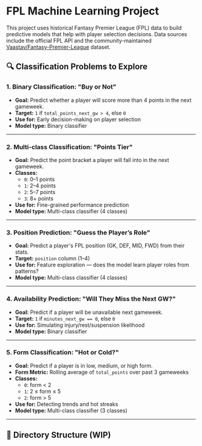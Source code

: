 # FPL Machine Learning Project

This project uses historical Fantasy Premier League (FPL) data to build predictive models that help with player selection decisions. Data sources include the official FPL API and the community-maintained [Vaastav/Fantasy-Premier-League](https://github.com/vaastav/Fantasy-Premier-League) dataset.

## 🔍 Classification Problems to Explore

### 1. Binary Classification: "Buy or Not"
- **Goal:** Predict whether a player will score more than 4 points in the next gameweek.
- **Target:** `1` if `total_points_next_gw > 4`, else `0`
- **Use for:** Early decision-making on player selection
- **Model type:** Binary classifier

---

### 2. Multi-class Classification: "Points Tier"
- **Goal:** Predict the point bracket a player will fall into in the next gameweek.
- **Classes:**
  - `0`: 0–1 points
  - `1`: 2–4 points
  - `2`: 5–7 points
  - `3`: 8+ points
- **Use for:** Fine-grained performance prediction
- **Model type:** Multi-class classifier (4 classes)

---

### 3. Position Prediction: "Guess the Player’s Role"
- **Goal:** Predict a player's FPL position (GK, DEF, MID, FWD) from their stats.
- **Target:** `position` column (1–4)
- **Use for:** Feature exploration — does the model learn player roles from patterns?
- **Model type:** Multi-class classifier (4 classes)

---

### 4. Availability Prediction: "Will They Miss the Next GW?"
- **Goal:** Predict if a player will be unavailable next gameweek.
- **Target:** `1` if `minutes_next_gw == 0`, else `0`
- **Use for:** Simulating injury/rest/suspension likelihood
- **Model type:** Binary classifier

---

### 5. Form Classification: "Hot or Cold?"
- **Goal:** Predict if a player is in low, medium, or high form.
- **Form Metric:** Rolling average of `total_points` over past 3 gameweeks
- **Classes:**
  - `0`: form < 2
  - `1`: 2 ≤ form ≤ 5
  - `2`: form > 5
- **Use for:** Detecting trends and hot streaks
- **Model type:** Multi-class classifier (3 classes)

---

## 📂 Directory Structure (WIP)